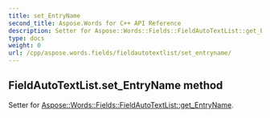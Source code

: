 ```yaml
---
title: set_EntryName
second_title: Aspose.Words for C++ API Reference
description: Setter for Aspose::Words::Fields::FieldAutoTextList::get_EntryName. 
type: docs
weight: 0
url: /cpp/aspose.words.fields/fieldautotextlist/set_entryname/
---
```

## FieldAutoTextList.set_EntryName method


Setter for [Aspose::Words::Fields::FieldAutoTextList::get_EntryName](./get_entryname/).

